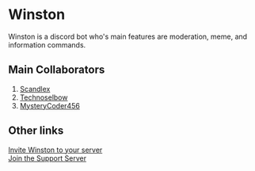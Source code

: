 # Winston
Winston is a discord bot who's main features are moderation, meme, and information commands.

## Main Collaborators
1. [Scandlex](https://github.com/Scandlex)
2. [Technoselbow](https://github.com/Technoselbow)
3. [MysteryCoder456](https://github.com/MysteryCoder456)

## Other links
[Invite Winston to your server](https://discord.com/api/oauth2/authorize?client_id=792671490151677962&permissions=8&scope=bot)<br>
[Join the Support Server](https://discord.gg/ASw7eUBssP)
